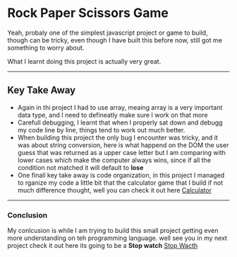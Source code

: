 # Rock Paper Scissors Game

Yeah, probaly one of the simplest javascript project or game to build, though can be tricky, even though I have built this before now, still got me something to worry about.

 What I learnt doing this project is actually very great.

---

## Key Take Away

- Again in thi project I had to use array, meaing array is a very important data type, and I need to defineatly make sure I work on that more
- Carefull debugging, I learnt that when I properly sat down and debugg my code line by line, things tend to work out much better.
- When  building this project the only bug I encounter was tricky, and it was about string conversion, here is what happend on the DOM the user guess that was returned as a upper case letter but I am comparing with lower cases which make the computer always wins, since if all the condition not matched it will default to <b>lose</b>
- One finall key take away is code organization, in this project I managed to rganize my code a little bit that the calculator game that I build if not much difference thought, well you can check it out here [Calculator](../Calculator)

---
### Conclusion

My conlcusion is while I am trying to build this small project getting even more understanding on teh programming language. well see you in my next project check it out here its going to be a <b>Stop watch</b> [Stop Wacth](../3.Stop-Watch/)